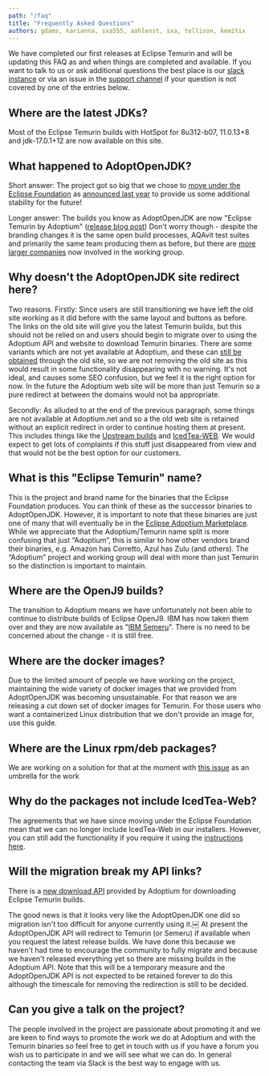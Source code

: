 ```yaml
---
path: "/faq"
title: "Frequently Asked Questions"
authors: gdams, karianna, sxa555, aahlenst, sxa, tellison, kemitix
---
```


We have completed our first releases at Eclipse Temurin and will be updating this FAQ as and when things are completed and available. If you want to talk to us or ask additional questions the best place is our [slack instance](https://adoptium.net/slack.html) or via an issue in the [support channel](https://github.com/adoptium/adoptium-support) if your question is not covered by one of the entries below.

## Where are the latest JDKs?

Most of the Eclipse Temurin builds with HotSpot for 8u312-b07, 11.0.13+8 and jdk-17.0.1+12 are now available on this site.

## What happened to AdoptOpenJDK?

Short answer: The project got so big that we chose to [move under the Eclipse Foundation](https://projects.eclipse.org/projects/adoptium) as [announced last year](https://blog.adoptopenjdk.net/2020/06/adoptopenjdk-to-join-the-eclipse-foundation/) to provide us some additional stability for the future!

Longer answer: The builds you know as AdoptOpenJDK are now "Eclipse Temurin by Adoptium" ([release blog post](https://blog.adoptium.net/2021/08/adoptium-celebrates-first-release/)) Don't worry though - despite the branding changes it is the same open build processes, AQAvit test suites and primarily the same team producing them as before, but there are [more larger companies](./members) now involved in the working group.

## Why doesn't the AdoptOpenJDK site redirect here?

Two reasons. Firstly: Since users are still transitioning we have left the old site working as it did before with the same layout and buttons as before. The links on the old site will give you the latest Temurin builds, but this should not be relied on and users should begin to migrate over to using the Adoptium API and website to download Temurin binaries. There are some variants which are not yet available at Adoptium, and these can [still be obtained](#will-the-migration-break-my-api-links) through the old site, so we are not removing the old site as this would result in some functionality disappearing with no warning. It's not ideal, and causes some SEO confusion, but we feel it is the right option for now. In the future the Adoptium web site will be more than just Temurin so a pure redirect at between the domains would not ba appropriate.

Secondly: As alluded to at the end of the previous paragraph, some things are not available at Adoptium.net and so a the old web site is retained without an explicit redirect in order to continue hosting them at present. This includes things like the [Upstream builds](https://adoptopenjdk.net/upstream.html) and [IcedTea-WEB](https://adoptopenjdk.net/icedtea-web.html). We would expect to get lots of complaints if this stuff just disappeared from view and that would not be the best option for our customers.

## What is this "Eclipse Temurin" name?

This is the project and brand name for the binaries that the Eclipse Foundation produces. You can think of these as the successor binaries to AdoptOpenJDK. However, it is important to note that these binaries are just one of many that will eventually be in the [Eclipse Adoptium Marketplace](https://github.com/adoptium/adoptium/issues/7). While we appreciate that the Adoptium/Temurin name split is more confusing that just “Adoptium”, this is similar to how other vendors brand their binaries, e.g. Amazon has Corretto, Azul has Zulu (and others). The “Adoptium” project and working group will deal with more than just Temurin so the distinction is important to maintain.

## Where are the OpenJ9 builds?

The transition to Adoptium means we have unfortunately not been able to continue to distribute builds of Eclipse OpenJ9. IBM has now taken them over and they are now available as "[IBM Semeru](https://developer.ibm.com/languages/java/semeru-runtimes/)". There is no need to be concerned about the change - it is still free.

## Where are the docker images?

Due to the limited amount of people we have working on the project, maintaining the wide variety of docker images that we provided from AdoptOpenJDK was becoming unsustainable. For that reason we are releasing a cut down set of docker images for Temurin. For those users who want a containerized Linux distribution that we don't provide an image for, use this guide.

## Where are the Linux rpm/deb packages?

We are working on a solution for that at the moment with [this issue](https://github.com/adoptium/installer/issues/330) as an umbrella for the work

## Why do the packages not include IcedTea-Web?

The agreements that we have since moving under the Eclipse Foundation mean that we can no longer include IcedTea-Web in our installers. However, you can still add the functionality if you require it using the [instructions here](https://blog.adoptopenjdk.net/2018/10/using-icedtea-web-browser-plug-in-with-adoptopenjdk/).

## Will the migration break my API links?

There is a [new download API](https://api.adoptium.net/q/swagger-ui/) provided by Adoptium for downloading Eclipse Temurin builds.

The good news is that it looks very like the AdoptOpenJDK one did so migration isn't too difficult for anyone currently using it.￼ At present the AdoptOpenJDK API will redirect to Temurin (or Semeru) if available when you request the latest release builds. We have done this because we haven't had time to encourage the community to fully migrate and because we haven't released everything yet so there are missing builds in the Adoptium API. Note that this will be a temporary measure and the AdoptOpenJDK API is not expected to be retained forever to do this although the timescale for removing the redirection is still to be decided.

## Can you give a talk on the project?

The people involved in the project are passionate about promoting it and we are keen to find ways to promote the work we do at Adoptium and with the Temurin binaries so feel free to get in touch with us if you have a forum you wish us to participate in and we will see what we can do. In general contacting the team via Slack is the best way to engage with us.